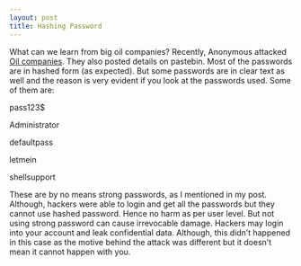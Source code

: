 ```yaml
---
layout: post
title: Hashing Password
---
```

What can we learn from big oil companies? Recently, Anonymous attacked [Oil companies](http://www.valuewalk.com/2012/07/exxon-shell-bp-gazprom-and-rosneft-emails-hacked-by-anonymous/).
They also posted details on pastebin. Most of the passwords are in hashed form (as expected). But some passwords are in clear text as well and the reason is very evident if you look at the passwords used.
Some of them are:

pass123$

Administrator

defaultpass

letmein 

shellsupport

These are by no means strong passwords, as I mentioned in my post. Although, hackers were able to login and get all the passwords but they cannot use hashed password. Hence no harm as per user level. But not using strong password can cause irrevocable damage. Hackers may login into your account and leak confidential data. Although, this didn’t happened in this case as the motive behind the attack was different but it doesn’t mean it cannot happen with you. 
